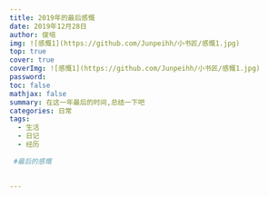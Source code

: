 ```yaml
---
title: 2019年的最后感慨
date: 2019年12月28日
author: 俊培
img: ![感慨1](https://github.com/Junpeihh/小书匠/感慨1.jpg)
top: true
cover: true
coverImg: ![感慨1](https://github.com/Junpeihh/小书匠/感慨1.jpg)
password: 
toc: false
mathjax: false
summary: 在这一年最后的时间,总结一下吧
categories: 日常
tags:
  - 生活
  - 日记
  - 经历
  
 #最后的感慨
 
 
---
```

